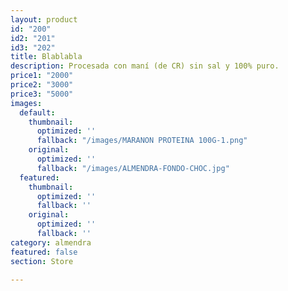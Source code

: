 ```yaml
---
layout: product
id: "200"
id2: "201"
id3: "202"
title: Blablabla
description: Procesada con maní (de CR) sin sal y 100% puro.
price1: "2000"
price2: "3000"
price3: "5000"
images:
  default:
    thumbnail:
      optimized: ''
      fallback: "/images/MARANON PROTEINA 100G-1.png"
    original:
      optimized: ''
      fallback: "/images/ALMENDRA-FONDO-CHOC.jpg"
  featured:
    thumbnail:
      optimized: ''
      fallback: ''
    original:
      optimized: ''
      fallback: ''
category: almendra
featured: false
section: Store

---
```

